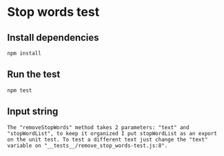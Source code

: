 # Stop words test

## Install dependencies
```
npm install
```

## Run the test
```
npm test
```

## Input string
```
The "removeStopWords" method takes 2 parameters: "text" and "stopWordList", to keep it organized I put stopWordList as an export on the unit test. To test a different text just change the "text" variable on "__tests__/remove_stop_words-test.js:8".